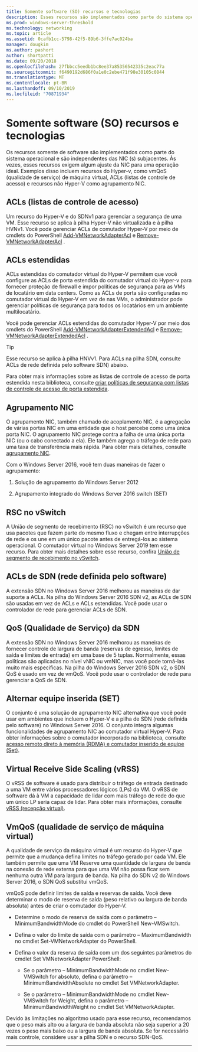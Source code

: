 ```yaml
---
title: Somente software (SO) recursos e tecnologias
description: Esses recursos são implementados como parte do sistema operacional e são independentes das NIC (s) subjacentes. Às vezes, esses recursos exigem algum ajuste da NIC para uma operação ideal. Exemplos disso incluem recursos do Hyper-v, como vmQoS (qualidade de serviço) de máquina virtual, ACLs (listas de controle de acesso) e recursos não Hyper-V como agrupamento NIC.
ms.prod: windows-server-threshold
ms.technology: networking
ms.topic: article
ms.assetid: 0cafb1cc-5798-42f5-89b6-3ffe7ac024ba
manager: dougkim
ms.author: pashort
author: shortpatti
ms.date: 09/20/2018
ms.openlocfilehash: 27fbbcc5eedb1bc8ee37a85356542335c2eac77a
ms.sourcegitcommit: f6490192d686f0a1e0c2ebe471f98e30105c0844
ms.translationtype: MT
ms.contentlocale: pt-BR
ms.lasthandoff: 09/10/2019
ms.locfileid: "70871934"
---
```

# <a name="software-only-so-features-and-technologies"></a>Somente software (SO) recursos e tecnologias
Os recursos somente de software são implementados como parte do sistema operacional e são independentes das NIC (s) subjacentes. Às vezes, esses recursos exigem algum ajuste da NIC para uma operação ideal. Exemplos disso incluem recursos do Hyper-v, como vmQoS (qualidade de serviço) de máquina virtual, ACLs (listas de controle de acesso) e recursos não Hyper-V como agrupamento NIC.

## <a name="access-control-lists-acls"></a>ACLs (listas de controle de acesso)

Um recurso do Hyper-V e do SDNv1 para gerenciar a segurança de uma VM. Esse recurso se aplica à pilha Hyper-V não virtualizada e à pilha HVNv1. Você pode gerenciar ACLs de comutador Hyper-V por meio de cmdlets do PowerShell [Add-VMNetworkAdapterAcl](https://docs.microsoft.com/powershell/module/hyper-v/add-vmnetworkadapteracl?view=win10-ps) e [Remove-VMNetworkAdapterAcl](https://docs.microsoft.com/powershell/module/hyper-v/remove-vmnetworkadapteracl?view=win10-ps) .

## <a name="extended-acls"></a>ACLs estendidas

ACLs estendidas do comutador virtual do Hyper-V permitem que você configure as ACLs de porta estendida do comutador virtual do Hyper-v para fornecer proteção de firewall e impor políticas de segurança para as VMs de locatário em data centers. Como as ACLs de porta são configuradas no comutador virtual do Hyper-V em vez de nas VMs, o administrador pode gerenciar políticas de segurança para todos os locatários em um ambiente multilocatário.

Você pode gerenciar ACLs estendidas do comutador Hyper-V por meio dos cmdlets do PowerShell [Add-VMNetworkAdapterExtendedAcl](https://docs.microsoft.com/powershell/module/hyper-v/add-vmnetworkadapterextendedacl?view=win10-ps) e [Remove-VMNetworkAdapterExtendedAcl](https://docs.microsoft.com/powershell/module/hyper-v/remove-vmnetworkadapteracl?view=win10-ps) .

>[!TIP] 
>Esse recurso se aplica à pilha HNVv1. Para ACLs na pilha SDN, consulte ACLs de rede definida pelo software SDN) abaixo.

Para obter mais informações sobre as listas de controle de acesso de porta estendida nesta biblioteca, consulte [criar políticas de segurança com listas de controle de acesso de porta estendida](https://docs.microsoft.com/windows-server/virtualization/hyper-v-virtual-switch/Create-Security-Policies-with-Extended-Port-Access-Control-Lists).

## <a name="nic-teaming"></a>Agrupamento NIC

O agrupamento NIC, também chamado de acoplamento NIC, é a agregação de várias portas NIC em uma entidade que o host percebe como uma única porta NIC. O agrupamento NIC protege contra a falha de uma única porta NIC (ou o cabo conectado a ela). Ele também agrega o tráfego de rede para uma taxa de transferência mais rápida. Para obter mais detalhes, consulte [agrupamento NIC](https://docs.microsoft.com/windows-server/networking/technologies/nic-teaming/nic-teaming).

Com o Windows Server 2016, você tem duas maneiras de fazer o agrupamento:

1.  Solução de agrupamento do Windows Server 2012

2.  Agrupamento integrado do Windows Server 2016 switch (SET)


## <a name="rsc-in-the-vswitch"></a>RSC no vSwitch

A União de segmento de recebimento (RSC) no vSwitch é um recurso que usa pacotes que fazem parte do mesmo fluxo e chegam entre interrupções de rede e os une em um único pacote antes de entregá-los ao sistema operacional. O comutador virtual no Windows Server 2019 tem esse recurso. Para obter mais detalhes sobre esse recurso, confira [União de segmento de recebimento no vSwitch](https://docs.microsoft.com/windows-server/networking/technologies/hpn/rsc-in-the-vswitch).

## <a name="software-defined-networking-sdn-acls"></a>ACLs de SDN (rede definida pelo software)

A extensão SDN no Windows Server 2016 melhorou as maneiras de dar suporte a ACLs. Na pilha do Windows Server 2016 SDN v2, as ACLs de SDN são usadas em vez de ACLs e ACLs estendidas. Você pode usar o controlador de rede para gerenciar ACLs de SDN. 

## <a name="sdn-quality-of-service-qos"></a>QoS (Qualidade de Serviço) da SDN

A extensão SDN no Windows Server 2016 melhorou as maneiras de fornecer controle de largura de banda (reservas de egresso, limites de saída e limites de entrada) em uma base de 5 tuplas. Normalmente, essas políticas são aplicadas no nível vNIC ou vmNIC, mas você pode torná-las muito mais específicas. Na pilha do Windows Server 2016 SDN v2, o SDN QoS é usado em vez de vmQoS. Você pode usar o controlador de rede para gerenciar a QoS de SDN.

## <a name="switch-embedded-teaming-set"></a>Alternar equipe inserida (SET)

O conjunto é uma solução de agrupamento NIC alternativa que você pode usar em ambientes que incluem o Hyper-V e a pilha de SDN (rede definida pelo software) no Windows Server 2016. O conjunto integra algumas funcionalidades de agrupamento NIC ao comutador virtual Hyper-V. Para obter informações sobre o comutador incorporado na biblioteca, consulte [acesso remoto direto à memória (RDMA) e comutador inserido de equipe (Set)](https://docs.microsoft.com/windows-server/virtualization/hyper-v-virtual-switch/rdma-and-switch-embedded-teaming).

## <a name="virtual-receive-side-scaling-vrss"></a>Virtual Receive Side Scaling (vRSS)

O vRSS de software é usado para distribuir o tráfego de entrada destinado a uma VM entre vários processadores lógicos (LPs) da VM. O vRSS de software dá à VM a capacidade de lidar com mais tráfego de rede do que um único LP seria capaz de lidar. Para obter mais informações, consulte [vRSS (recepção virtual)](https://docs.microsoft.com/windows-server/networking/technologies/vrss/vrss-top).

## <a name="virtual-machine-quality-of-service-vmqos"></a>VmQoS (qualidade de serviço de máquina virtual)

A qualidade de serviço da máquina virtual é um recurso do Hyper-V que permite que a mudança defina limites no tráfego gerado por cada VM. Ele também permite que uma VM Reserve uma quantidade de largura de banda na conexão de rede externa para que uma VM não possa ficar sem nenhuma outra VM para largura de banda. Na pilha do SDN v2 do Windows Server 2016, o SDN QoS substitui vmQoS.

vmQoS pode definir limites de saída e reservas de saída. Você deve determinar o modo de reserva de saída (peso relativo ou largura de banda absoluta) antes de criar o comutador do Hyper-V.

-  Determine o modo de reserva de saída com o parâmetro – MinimumBandwidthMode do cmdlet do PowerShell New-VMSwitch.

-  Defina o valor do limite de saída com o parâmetro – MaximumBandwidth no cmdlet Set-VMNetworkAdapter do PowerShell.

-  Defina o valor da reserva de saída com um dos seguintes parâmetros do cmdlet Set VMNetworkAdapter PowerShell:

   -  Se o parâmetro – MinimumBandwidthMode no cmdlet New-VMSwitch for absoluto, defina o parâmetro – MinimumBandwidthAbsolute no cmdlet Set VMNetworkAdapter.

   -  Se o parâmetro – MinimumBandwidthMode no cmdlet New-VMSwitch for Weight, defina o parâmetro – MinimumBandwidthWeight no cmdlet Set VMNetworkAdapter.

Devido às limitações no algoritmo usado para esse recurso, recomendamos que o peso mais alto ou a largura de banda absoluta não seja superior a 20 vezes o peso mais baixo ou a largura de banda absoluta. Se for necessário mais controle, considere usar a pilha SDN e o recurso SDN-QoS.


---